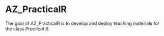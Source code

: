 
# AZ_PracticalR

<!-- badges: start -->
<!-- badges: end -->

The goal of AZ_PracticalR is to develop and deploy teaching materials for 
the class _Practical R_.

